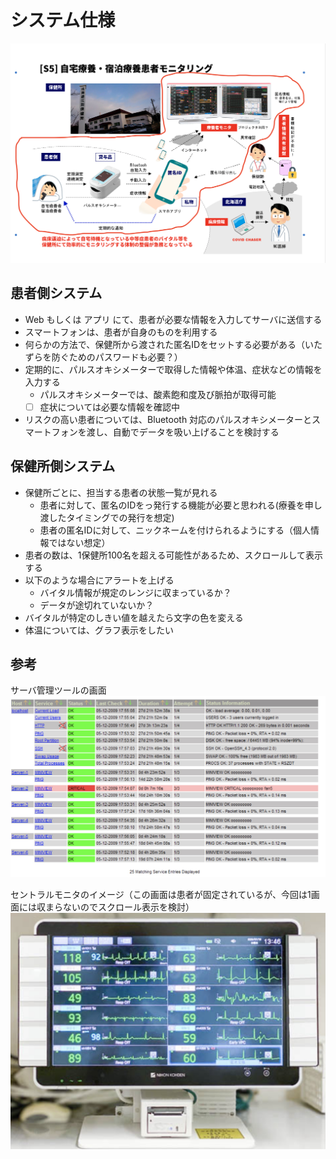 # システム仕様

![システム概要](images/system-overview.png)

## 患者側システム

* Web もしくは アプリ にて、患者が必要な情報を入力してサーバに送信する
* スマートフォンは、患者が自身のものを利用する
* 何らかの方法で、保健所から渡された匿名IDをセットする必要がある（いたずらを防ぐためのパスワードも必要？）
* 定期的に、パルスオキシメーターで取得した情報や体温、症状などの情報を入力する
  * パルスオキシメーターでは、酸素飽和度及び脈拍が取得可能
  * [ ] 症状については必要な情報を確認中
* リスクの高い患者については、Bluetooth 対応のパルスオキシメーターとスマートフォンを渡し、自動でデータを吸い上げることを検討する

## 保健所側システム

* 保健所ごとに、担当する患者の状態一覧が見れる
  * 患者に対して、匿名のIDをっ発行する機能が必要と思われる(療養を申し渡したタイミングでの発行を想定)
  * 患者の匿名IDに対して、ニックネームを付けられるようにする（個人情報ではない想定）
* 患者の数は、1保健所100名を超える可能性があるため、スクロールして表示する
* 以下のような場合にアラートを上げる
  * バイタル情報が規定のレンジに収まっているか？
  * データが途切れていないか？
* バイタルが特定のしきい値を越えたら文字の色を変える
* 体温については、グラフ表示をしたい

## 参考

サーバ管理ツールの画面
![Sample](images/sample.png)

セントラルモニタのイメージ（この画面は患者が固定されているが、今回は1画面には収まらないのでスクロール表示を検討）
![Sample2](images/sample2.png)
